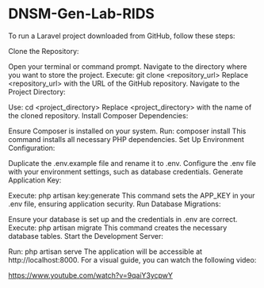 # DNSM-Gen-Lab-RIDS

To run a Laravel project downloaded from GitHub, follow these steps:

Clone the Repository:

Open your terminal or command prompt.
Navigate to the directory where you want to store the project.
Execute: git clone <repository_url>
Replace <repository_url> with the URL of the GitHub repository.
Navigate to the Project Directory:

Use: cd <project_directory>
Replace <project_directory> with the name of the cloned repository.
Install Composer Dependencies:

Ensure Composer is installed on your system.
Run: composer install
This command installs all necessary PHP dependencies.
Set Up Environment Configuration:

Duplicate the .env.example file and rename it to .env.
Configure the .env file with your environment settings, such as database credentials.
Generate Application Key:

Execute: php artisan key:generate
This command sets the APP_KEY in your .env file, ensuring application security.
Run Database Migrations:

Ensure your database is set up and the credentials in .env are correct.
Execute: php artisan migrate
This command creates the necessary database tables.
Start the Development Server:

Run: php artisan serve
The application will be accessible at http://localhost:8000.
For a visual guide, you can watch the following video:

https://www.youtube.com/watch?v=9qaiY3ycpwY
